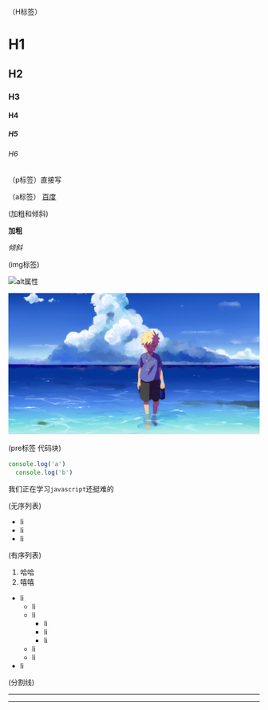 （H标签）
# H1
## H2
### H3
#### H4
##### H5
###### H6

（p标签）直接写

（a标签）
[百度](http:baidu.com)

(加粗和倾斜)

**加粗**

*倾斜*

(img标签)

![alt属性](图片链接)

![](./1.jpg)

(pre标签 代码块)
```js
console.log('a')
  console.log('b')
```

我们正在学习`javascript`还挺难的

(无序列表)
- li
- li
- li

(有序列表)
1. 哈哈
2. 嘻嘻


- li
  - li
  - li
    - li
    - li
    - li
  - li
  - li
- li

(分割线)

---

***
